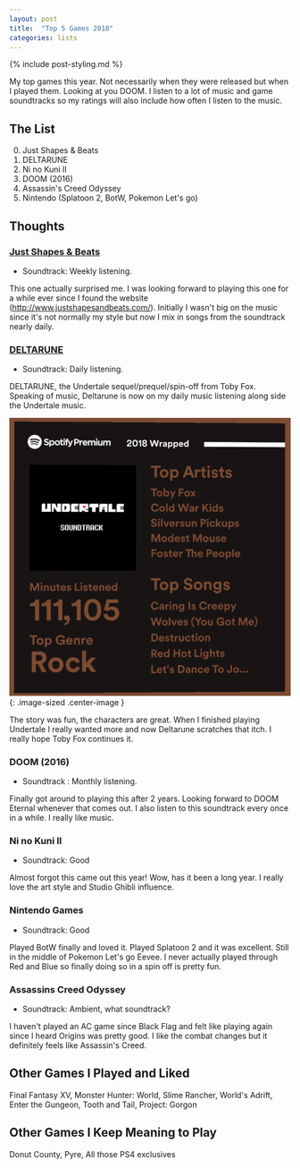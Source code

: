 ```yaml
---
layout: post
title:  "Top 5 Games 2018"
categories: lists
---
```


{% include post-styling.md %}

My top games this year. Not necessarily when they were released but when I played them. Looking at you DOOM. 
I listen to a lot of music and game soundtracks so my ratings will also include how often I listen to the music.

## The List

0. Just Shapes & Beats
1. DELTARUNE
1. Ni no Kuni II
1. DOOM (2016)
1. Assassin's Creed Odyssey
1. Nintendo (Splatoon 2, BotW, Pokemon Let's go)

## Thoughts

### [Just Shapes & Beats](http://www.justshapesandbeats.com/)
* Soundtrack: Weekly listening.

This one actually surprised me. I was looking forward to playing this one for a while ever since I found the website (http://www.justshapesandbeats.com/).
Initially I wasn't big on the music since it's not normally my style but now I mix in songs from the soundtrack nearly daily.



### [DELTARUNE](https://www.deltarune.com/)
* Soundtrack: Daily listening.

DELTARUNE, the Undertale sequel/prequel/spin-off from Toby Fox. Speaking of music, Deltarune is now on my daily music listening along side the Undertale music.   


![so much music](/assets/img/posts/top2018/music-me.png){: .image-sized .center-image }   

The story was fun, the characters are great. When I finished playing Undertale I really wanted more and now Deltarune scratches that itch. 
I really hope Toby Fox continues it.

### DOOM (2016)
* Soundtrack : Monthly listening.  

Finally got around to playing this after 2 years. Looking forward to DOOM Eternal whenever that comes out. I also listen to this soundtrack every once in a while. 
I really like music.



### Ni no Kuni II
* Soundtrack: Good 

Almost forgot this came out this year! Wow, has it been a long year. I really love the art style and Studio Ghibli influence.



### Nintendo Games
* Soundtrack: Good 

Played BotW finally and loved it. Played Splatoon 2 and it was excellent. Still in the middle of Pokemon Let's go Eevee. 
I never actually played through Red and Blue so finally doing so in a spin off is pretty fun.



### Assassins Creed Odyssey
* Soundtrack: Ambient, what soundtrack? 

I haven't played an AC game since Black Flag and felt like playing again since I heard Origins was pretty good. 
I like the combat changes but it definitely feels like Assassin's Creed.



## Other Games I Played and Liked
Final Fantasy XV, Monster Hunter: World, Slime Rancher, World's Adrift, Enter the Gungeon, Tooth and Tail, Project: Gorgon



## Other Games I Keep Meaning to Play
Donut County, Pyre, All those PS4 exclusives